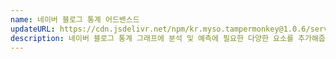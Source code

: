 ```yaml
---
name: 네이버 블로그 통계 어드밴스드
updateURL: https://cdn.jsdelivr.net/npm/kr.myso.tampermonkey@1.0.6/service/com.naver.blog-analytics.advanced.user.js
description: 네이버 블로그 통계 그래프에 분석 및 예측에 필요한 다양한 요소를 추가해줍니다.
---
```

